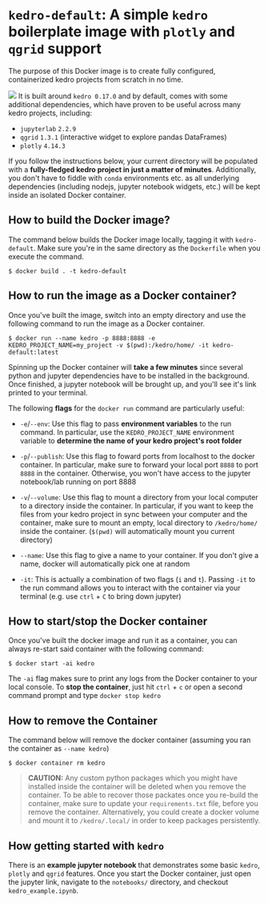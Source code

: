# `kedro-default`: A simple `kedro` boilerplate image with `plotly` and `qgrid` support

The purpose of this Docker image is to create fully configured, containerized kedro projects from scratch in no time.

![](kedro-default.gif)
It is built around `kedro 0.17.0` and by default, comes with some additional dependencies, which have proven to be
useful across many kedro projects, including:
* `jupyterlab` `2.2.9`
* `qgrid` `1.3.1` (interactive widget to explore pandas DataFrames)
* `plotly` `4.14.3`

If you follow the instructions below, your current directory will be populated with a **fully-fledged kedro project in just 
a matter of minutes**. Additionally, you don't have to fiddle with `conda` environments etc. as all
underlying dependencies (including nodejs, jupyter notebook widgets, etc.) will be kept inside an isolated Docker container. 

## How to build the Docker image?
The command below builds the Docker image locally, tagging it with `kedro-default`. Make sure you're in the
same directory as the `Dockerfile` when you execute the command.
```shell
$ docker build . -t kedro-default
```

## How to run the image as a Docker container?
Once you've built the image, switch into an empty directory and use the following command to run the image as a Docker container.
```shell
$ docker run --name kedro -p 8888:8888 -e KEDRO_PROJECT_NAME=my_project -v $(pwd):/kedro/home/ -it kedro-default:latest
```
Spinning up the Docker container will **take a few minutes** since several python and jupyter dependencies have to be 
installed in the background. Once finished, a jupyter notebook will be brought up, and you'll see it's link printed to 
your terminal.

The following **flags** for the `docker run` command are particularly useful:
* `-e`/`--env`: Use this flag to pass **environment variables** to the run command. In particular, use the `KEDRO_PROJECT_NAME` 
  environment variable to **determine the name of your kedro project's root folder**
  
* `-p`/`--publish`: Use this flag to foward ports from localhost to the docker container. In particular, make sure to forward
   your local port `8888` to port `8888` in the container. Otherwise, you won't have access to the jupyter notebook/lab running 
  on port 8888
  
* `-v`/`--volume`: Use this flag to mount a directory from your local computer to a directory inside the container. In particular,
   if you want to keep the files from your kedro project in sync between your computer and the container, make sure to mount
  an empty, local directory to `/kedro/home/` inside the container. (`$(pwd)` will automatically mount you current directory)
  
* `--name`: Use this flag to give a name to your container. If you don't give a name, docker will automatically pick one at random
* `-it`: This is actually a combination of two flags (`i` and `t`). Passing `-it` to the run command allows you to interact
with the container via your terminal (e.g. use `ctrl` + `C` to bring down jupyter)
  
## How to start/stop the Docker container
Once you've built the docker image and run it as a container, you can always re-start said container with the following command:
```shell
$ docker start -ai kedro
```
The `-ai` flag makes sure to print any logs from the Docker container to your local console. To **stop the container**, just hit
`ctrl` + `c` or open a second command prompt and type `docker stop kedro`

## How to remove the Container
The command below will remove the docker container (assuming you ran the container as `--name kedro`)
```shell
$ docker container rm kedro
```
> **CAUTION:** Any custom python packages which you might have installed inside the container will be deleted when
you remove the container. To be able to recover
those packates once you re-build the container, make sure to update your `requirements.txt` file, before you remove 
the container. Alternatively, you could create a docker volume and mount it to `/kedro/.local/` in order to keep 
packages persistently.

## How getting started with `kedro`
There is an **example jupyter notebook** that demonstrates some basic `kedro`, `plotly` and `qgrid` features. Once you start the Docker container,
just open the jupyter link, navigate to the `notebooks/` directory, and checkout `kedro_example.ipynb`.